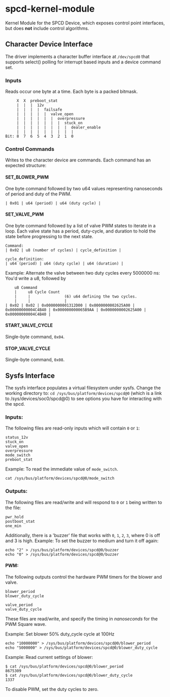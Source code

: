 # spcd-kernel-module
Kernel Module for the SPCD Device, which exposes control point interfaces, but does **not** include control algorithms.

## Character Device Interface
The driver implements a character buffer interface at `/dev/spcd0` that supports select() polling for interrupt based inputs and a device command set.

### Inputs
Reads occur one byte at a time. Each byte is a packed bitmask.
```
     X  X  preboot_stat
     |  |  |  12v
     |  |  |  |  failsafe
     |  |  |  |  |  valve_open
     |  |  |  |  |  |  overpressure
     |  |  |  |  |  |  |  stuck_on
     |  |  |  |  |  |  |  |  dealer_enable
     |  |  |  |  |  |  |  |  |
Bit: 8  7  6  5  4  3  2  1  0
```

### Control Commands
Writes to the character device are commands. Each command has an expected structure:

#### SET_BLOWER_PWM
One byte command followed by two u64 values representing nanoseconds of period and duty of the PWM.
```
| 0x01 | u64 (period) | u64 (duty cycle) |
```
#### SET_VALVE_PWM
One byte command followed by a list of valve PWM states to iterate in a loop.
Each valve state has a period, duty-cycle, and duration to hold the state before progressing to the next state.
```
Command: 
| 0x02 | u8 (number of cycles) | cycle_definition |

cycle_definition:
| u64 (period) | u64 (duty cycle) | u64 (duration) |
```

Example: Alternate the valve between two duty cycles every 5000000 ns:
You'd write a u8, followed by 
```
    u8 Command
    |     u8 Cycle Count
    |     |               (6) u64 defining the two cycles.
    |     |               |
| 0x02 | 0x02 | 0x0000000001312D00 | 0x0000000002625A00 | 0x00000000004C4B40 | 0x000000000065B9AA | 0x0000000002625A00 | 0x00000000004C4B40 |
```

#### START_VALVE_CYCLE
Single-byte command, `0x04`.

#### STOP_VALVE_CYCLE
Single-byte command, `0x08`.


## Sysfs Interface
The sysfs interface populates a virtual filesystem under sysfs. Change the working directory to:
`cd /sys/bus/platform/devices/spcd@0` (which is a link to /sys/devices/soc0/spcd@0) to see options you have for interacting with the spcd.

### Inputs:
The following files are read-only inputs which will contain `0` or `1`:
```
status_12v
stuck_on
valve_open
overpressure
mode_switch
preboot_stat
```
Example: To read the immediate value of `mode_switch`.

`cat /sys/bus/platform/devices/spcd@0/mode_switch`

### Outputs:
The following files are read/write and will respond to `0` or `1` being written to the file:
```
pwr_hold
postboot_stat
one_min
```

Additionally, there is a 'buzzer' file that works with `0`, `1`, `2`, `3`, where 0 is off and 3 is high.
Example: To set the buzzer to medium and turn it off again:
```
echo "2" > /sys/bus/platform/devices/spcd@0/buzzer
echo "0" > /sys/bus/platform/devices/spcd@0/buzzer
```

#### PWM:
The following outputs control the hardware PWM timers for the blower and valve.
```
blower_period
blower_duty_cycle

valve_period
valve_duty_cycle
```

These files are read/write, and specify the timing in _nanoseconds_ for the PWM Square wave.

Example: Set blower 50% duty_cycle cycle at 100Hz
```
echo "10000000" > /sys/bus/platform/devices/spcd@0/blower_period
echo "5000000" > /sys/bus/platform/devices/spcd@0/blower_duty_cycle
```

Example: Read current settings of blower:
```
$ cat /sys/bus/platform/devices/spcd@0/blower_period
8675309
$ cat /sys/bus/platform/devices/spcd@0/blower_duty_cycle
1337
```

To disable PWM, set the duty cycles to zero.